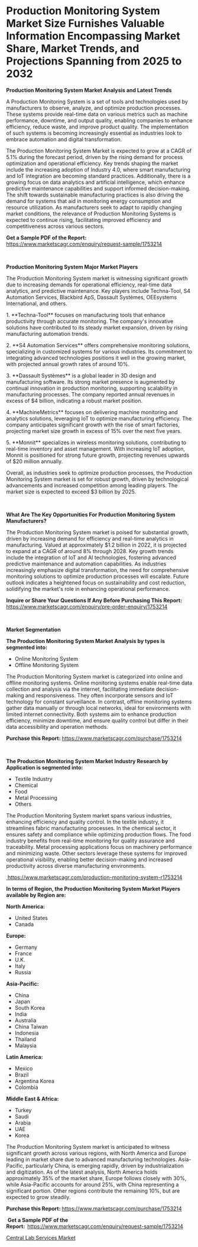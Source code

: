 <p><h1>Production Monitoring System Market Size Furnishes Valuable Information Encompassing Market Share, Market Trends, and Projections Spanning from 2025 to 2032</h1></p><p><strong>Production Monitoring System Market Analysis and Latest Trends</strong></p>
<p><p>A Production Monitoring System is a set of tools and technologies used by manufacturers to observe, analyze, and optimize production processes. These systems provide real-time data on various metrics such as machine performance, downtime, and output quality, enabling companies to enhance efficiency, reduce waste, and improve product quality. The implementation of such systems is becoming increasingly essential as industries look to embrace automation and digital transformation.</p><p>The Production Monitoring System Market is expected to grow at a CAGR of 5.1% during the forecast period, driven by the rising demand for process optimization and operational efficiency. Key trends shaping the market include the increasing adoption of Industry 4.0, where smart manufacturing and IoT integration are becoming standard practices. Additionally, there is a growing focus on data analytics and artificial intelligence, which enhance predictive maintenance capabilities and support informed decision-making. The shift towards sustainable manufacturing practices is also driving the demand for systems that aid in monitoring energy consumption and resource utilization. As manufacturers seek to adapt to rapidly changing market conditions, the relevance of Production Monitoring Systems is expected to continue rising, facilitating improved efficiency and competitiveness across various sectors.</p></p>
<p><strong>Get a Sample PDF of the Report:&nbsp;</strong> <a href="https://www.marketscagr.com/enquiry/request-sample/1753214?utm_campaign=2113&utm_medium=2&utm_source=Github&utm_content=ia&utm_term=09032025&utm_id=production-monitoring-system">https://www.marketscagr.com/enquiry/request-sample/1753214</a></p>
<p>&nbsp;</p>
<p><strong>Production Monitoring System Major Market Players</strong></p>
<p><p>The Production Monitoring System market is witnessing significant growth due to increasing demands for operational efficiency, real-time data analytics, and predictive maintenance. Key players include Techna-Tool, S4 Automation Services, Blackbird ApS, Dassault Systèmes, OEEsystems International, and others.</p><p>1. **Techna-Tool** focuses on manufacturing tools that enhance productivity through accurate monitoring. The company's innovative solutions have contributed to its steady market expansion, driven by rising manufacturing automation trends.</p><p>2. **S4 Automation Services** offers comprehensive monitoring solutions, specializing in customized systems for various industries. Its commitment to integrating advanced technologies positions it well in the growing market, with projected annual growth rates of around 10%.</p><p>3. **Dassault Systèmes** is a global leader in 3D design and manufacturing software. Its strong market presence is augmented by continual innovation in production monitoring, supporting scalability in manufacturing processes. The company reported annual revenues in excess of $4 billion, indicating a robust market position.</p><p>4. **MachineMetrics** focuses on delivering machine monitoring and analytics solutions, leveraging IoT to optimize manufacturing efficiency. The company anticipates significant growth with the rise of smart factories, projecting market size growth in excess of 15% over the next five years.</p><p>5. **Monnit** specializes in wireless monitoring solutions, contributing to real-time inventory and asset management. With increasing IoT adoption, Monnit is positioned for strong future growth, projecting revenues upwards of $20 million annually.</p><p>Overall, as industries seek to optimize production processes, the Production Monitoring System market is set for robust growth, driven by technological advancements and increased competition among leading players. The market size is expected to exceed $3 billion by 2025.</p></p>
<p>&nbsp;</p>
<p><strong>What Are The Key Opportunities For Production Monitoring System Manufacturers?</strong></p>
<p><p>The Production Monitoring System market is poised for substantial growth, driven by increasing demand for efficiency and real-time analytics in manufacturing. Valued at approximately $1.2 billion in 2022, it is projected to expand at a CAGR of around 8% through 2028. Key growth trends include the integration of IoT and AI technologies, fostering advanced predictive maintenance and automation capabilities. As industries increasingly emphasize digital transformation, the need for comprehensive monitoring solutions to optimize production processes will escalate. Future outlook indicates a heightened focus on sustainability and cost reduction, solidifying the market's role in enhancing operational performance.</p></p>
<p><strong>Inquire or Share Your Questions If Any Before Purchasing This Report:</strong> <a href="https://www.marketscagr.com/enquiry/pre-order-enquiry/1753214?utm_campaign=2113&utm_medium=2&utm_source=Github&utm_content=ia&utm_term=09032025&utm_id=production-monitoring-system">https://www.marketscagr.com/enquiry/pre-order-enquiry/1753214</a></p>
<p>&nbsp;</p>
<p><strong>Market Segmentation</strong></p>
<p><strong>The Production Monitoring System Market Analysis by types is segmented into:</strong></p>
<p><ul><li>Online Monitoring System</li><li>Offline Monitoring System</li></ul></p>
<p><p>The Production Monitoring System market is categorized into online and offline monitoring systems. Online monitoring systems enable real-time data collection and analysis via the internet, facilitating immediate decision-making and responsiveness. They often incorporate sensors and IoT technology for constant surveillance. In contrast, offline monitoring systems gather data manually or through local networks, ideal for environments with limited internet connectivity. Both systems aim to enhance production efficiency, minimize downtime, and ensure quality control but differ in their data accessibility and operation methods.</p></p>
<p><strong>Purchase this Report:&nbsp;</strong><a href="https://www.marketscagr.com/purchase/1753214?utm_campaign=2113&utm_medium=2&utm_source=Github&utm_content=ia&utm_term=09032025&utm_id=production-monitoring-system">https://www.marketscagr.com/purchase/1753214</a></p>
<p>&nbsp;</p>
<p><strong>The Production Monitoring System Market Industry Research by Application is segmented into:</strong></p>
<p><ul><li>Textile Industry</li><li>Chemical</li><li>Food</li><li>Metal Processing</li><li>Others</li></ul></p>
<p><p>The Production Monitoring System market spans various industries, enhancing efficiency and quality control. In the textile industry, it streamlines fabric manufacturing processes. In the chemical sector, it ensures safety and compliance while optimizing production flows. The food industry benefits from real-time monitoring for quality assurance and traceability. Metal processing applications focus on machinery performance and minimizing waste. Other sectors leverage these systems for improved operational visibility, enabling better decision-making and increased productivity across diverse manufacturing environments.</p></p>
<p><a href="https://www.marketscagr.com/production-monitoring-system-r1753214?utm_campaign=2113&utm_medium=2&utm_source=Github&utm_content=ia&utm_term=09032025&utm_id=production-monitoring-system">&nbsp;https://www.marketscagr.com/production-monitoring-system-r1753214</a></p>
<p><strong>In terms of Region, the Production Monitoring System Market Players available by Region are:</strong></p>
<p>
    <p> <strong> North America: </strong>
        <ul>
            <li>United States</li>
            <li>Canada</li>
        </ul>
        </p> 
    <p> <strong> Europe: </strong>
        <ul>
            <li>Germany</li>
            <li>France</li>
            <li>U.K.</li>
            <li>Italy</li>
            <li>Russia</li>
        </ul>
        </p> 
    <p> <strong> Asia-Pacific: </strong>
        <ul>
            <li>China</li>
            <li>Japan</li>
            <li>South Korea</li>
            <li>India</li>
            <li>Australia</li>
            <li>China Taiwan</li>
            <li>Indonesia</li>
            <li>Thailand</li>
            <li>Malaysia</li>
        </ul>
        </p> 
    <p> <strong> Latin America: </strong>
        <ul>
            <li>Mexico</li>
            <li>Brazil</li>
            <li>Argentina Korea</li>
            <li>Colombia</li>
        </ul>
        </p> 
    <p> <strong> Middle East & Africa: </strong>
        <ul>
            <li>Turkey</li>
            <li>Saudi</li>
            <li>Arabia</li>
            <li>UAE</li>
            <li>Korea</li>
        </ul>
    </p>
    </p>
<p><p>The Production Monitoring System market is anticipated to witness significant growth across various regions, with North America and Europe leading in market share due to advanced manufacturing technologies. Asia-Pacific, particularly China, is emerging rapidly, driven by industrialization and digitization. As of the latest analysis, North America holds approximately 35% of the market share, Europe follows closely with 30%, while Asia-Pacific accounts for around 25%, with China representing a significant portion. Other regions contribute the remaining 10%, but are expected to grow steadily.</p></p>
<p><strong>Purchase this Report: </strong><a href="https://www.marketscagr.com/purchase/1753214?utm_campaign=2113&utm_medium=2&utm_source=Github&utm_content=ia&utm_term=09032025&utm_id=production-monitoring-system">https://www.marketscagr.com/purchase/1753214</a></p>
<p>&nbsp;<strong>Get a Sample PDF of the Report:&nbsp;&nbsp;</strong><a href="https://www.marketscagr.com/enquiry/request-sample/1753214?utm_campaign=2113&utm_medium=2&utm_source=Github&utm_content=ia&utm_term=09032025&utm_id=production-monitoring-system">https://www.marketscagr.com/enquiry/request-sample/1753214</a></p>
<p><strong></strong></p>
<p><p><a href="https://github.com/mharielmesa/Market-Research-Report-List-5/blob/main/central-lab-services-market.md?utm_campaign=2113&utm_medium=2&utm_source=Github&utm_content=ia&utm_term=09032025&utm_id=production-monitoring-system">Central Lab Services Market</a></p></p>
